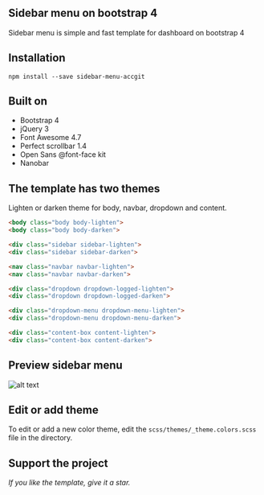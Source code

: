 ## Sidebar menu on bootstrap 4
Sidebar menu is simple and fast template for dashboard on bootstrap 4

## Installation

```
npm install --save sidebar-menu-accgit
```

## Built on

- Bootstrap 4
- jQuery 3
- Font Awesome 4.7
- Perfect scrollbar 1.4
- Open Sans @font-face kit
- Nanobar

## The template has two themes
Lighten or darken theme for body, navbar, dropdown and content.

```html
<body class="body body-lighten">
<body class="body body-darken">
```

```html
<div class="sidebar sidebar-lighten">
<div class="sidebar sidebar-darken">
```

```html
<nav class="navbar navbar-lighten">
<nav class="navbar navbar-darken">
```

```html
<div class="dropdown dropdown-logged-lighten">
<div class="dropdown dropdown-logged-darken">
```

```html
<div class="dropdown-menu dropdown-menu-lighten">
<div class="dropdown-menu dropdown-menu-darken">
```

```html
<div class="content-box content-lighten">
<div class="content-box content-darken">
```

## Preview sidebar menu
![alt text](https://raw.githubusercontent.com/accgit/sidebar-menu/master/img/sidebar.png)

## Edit or add theme
To edit or add a new color theme, edit the ```scss/themes/_theme.colors.scss``` file in the directory.

## Support the project
*If you like the template, give it a star.*
